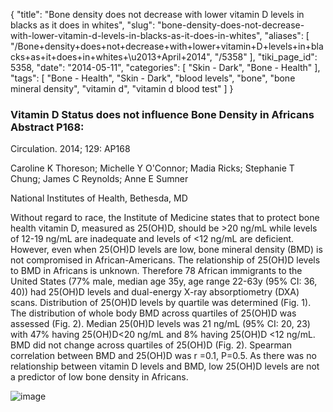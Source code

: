 {
    "title": "Bone density does not decrease with lower vitamin D levels in blacks as it does in whites",
    "slug": "bone-density-does-not-decrease-with-lower-vitamin-d-levels-in-blacks-as-it-does-in-whites",
    "aliases": [
        "/Bone+density+does+not+decrease+with+lower+vitamin+D+levels+in+blacks+as+it+does+in+whites+\u2013+April+2014",
        "/5358"
    ],
    "tiki_page_id": 5358,
    "date": "2014-05-11",
    "categories": [
        "Skin - Dark",
        "Bone - Health"
    ],
    "tags": [
        "Bone - Health",
        "Skin - Dark",
        "blood levels",
        "bone",
        "bone mineral density",
        "vitamin d",
        "vitamin d blood test"
    ]
}


### Vitamin D Status does not influence Bone Density in Africans Abstract P168:

Circulation. 2014; 129: AP168 

Caroline K Thoreson; Michelle Y O'Connor; Madia Ricks; Stephanie T Chung; James C Reynolds; Anne E Sumner

National Institutes of Health, Bethesda, MD

Without regard to race, the Institute of Medicine states that to protect bone health vitamin D, measured as 25(OH)D, should be >20 ng/mL while levels of 12-19 ng/mL are inadequate and levels of <12 ng/mL are deficient. However, even when 25(OH)D levels are low, bone mineral density (BMD) is not compromised in African-Americans. The relationship of 25(OH)D levels to BMD in Africans is unknown. Therefore 78 African immigrants to the United States (77% male, median age 35y, age range 22-63y (95% CI: 36, 40)) had 25(OH)D levels and dual-energy X-ray absorptiometry (DXA) scans. Distribution of 25(OH)D levels by quartile was determined (Fig. 1). The distribution of whole body BMD across quartiles of 25(OH)D was assessed (Fig. 2). Median 25(0H)D levels was 21 ng/mL (95% CI: 20, 23) with 47% having 25(OH)D<20 ng/mL and 8% having 25(OH)D <12 ng/mL. BMD did not change across quartiles of 25(OH)D (Fig. 2). Spearman correlation between BMD and 25(OH)D was r =0.1, P=0.5. As there was no relationship between vitamin D levels and BMD, low 25(OH)D levels are not a predictor of low bone density in Africans.

<img src="https://d1bk1kqxc0sym.cloudfront.net/attachments/jpeg/black-bmd.jpg" alt="image">